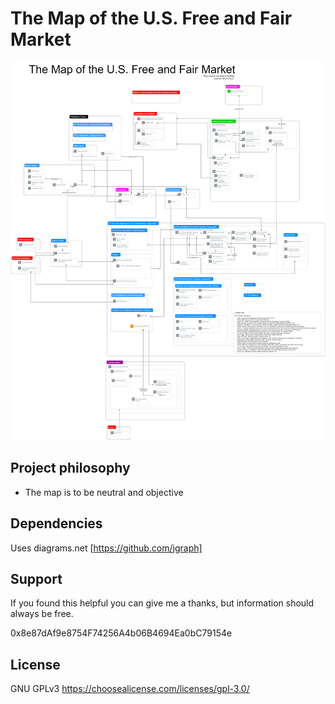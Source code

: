 # The Map of the U.S. Free and Fair Market

<p align="center">
  <img src="./images/themap.01.png" alt="The Map" width="738">
</p>

## Project philosophy
- The map is to be neutral and objective

## Dependencies
Uses diagrams.net [https://github.com/jgraph]

## Support
If you found this helpful you can give me a thanks, but information should always be free.

0x8e87dAf9e8754F74256A4b06B4694Ea0bC79154e

## License
GNU GPLv3 
https://choosealicense.com/licenses/gpl-3.0/
